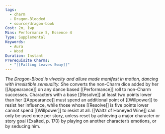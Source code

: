 ```yaml
---
tags:
  - charm
  - Dragon-Blooded
  - source/dragon-book
Cost: 2m, 1wp
Mins: Performance 5, Essence 4
Type: Supplemental
Keywords:
  - Aura
  - Wood
Duration: Instant
Prerequisite Charms:
  - "[[Falling Leaves Sway]]"
---
```

*The Dragon-Blood is vivacity and allure made manifest in motion, dancing with irresistible sensuality.*
She converts the non-Charm dice added by her [[Appearance]] on any dance based [[Performance]] roll to non-Charm successes. Characters with a base [[Resolve]] at least two points lower than her [[Appearance]] must spend an additional point of [[Willpower]] to resist her influence, while those whose [[Resolve]] is five points lower cannot spend [[Willpower]] to resist at all. [[Waltz of Honeyed Wine]] can only be used once per story, unless reset by achieving a major character or story goal (Exalted, p. 170) by playing on another character’s emotions, or by seducing him. 
